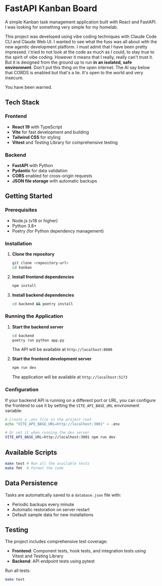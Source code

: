 # FastAPI Kanban Board

A simple Kanban task management application built with React and FastAPI. I was looking for something very simple for my homelab.

This project was developed using vibe coding techniques with Claude Code CLI and Claude Web UI. I wanted to see what the fuss was all about with
the new agentic development platform. I must admit that I have been pretty impressed. I tried to not look at the code as much as I could, to
stay true to the spirit of vibe coding. However it means that I really, really can't trust it. But it is designed from the ground up to run
**in an isolated, safe environment**. Don't put this thing on the open internet. The AI say below that CORDS is enabled but that's a lie. It's
open to the world and very insecure.

You have been warned.

## Tech Stack

### Frontend

- **React 19** with TypeScript
- **Vite** for fast development and building
- **Tailwind CSS** for styling
- **Vitest** and Testing Library for comprehensive testing

### Backend

- **FastAPI** with Python
- **Pydantic** for data validation
- **CORS** enabled for cross-origin requests
- **JSON file storage** with automatic backups

## Getting Started

### Prerequisites

- Node.js (v18 or higher)
- Python 3.8+
- Poetry (for Python dependency management)

### Installation

1. **Clone the repository**

   ```bash
   git clone <repository-url>
   cd kanban
   ```

2. **Install frontend dependencies**

   ```bash
   npm install
   ```

3. **Install backend dependencies**
   ```bash
   cd backend && poetry install
   ```

### Running the Application

1. **Start the backend server**

   ```bash
   cd backend
   poetry run python app.py
   ```

   The API will be available at `http://localhost:8000`

2. **Start the frontend development server**
   ```bash
   npm run dev
   ```
   The application will be available at `http://localhost:5173`

### Configuration

If your backend API is running on a different port or URL, you can configure the frontend to use it by setting the `VITE_API_BASE_URL` environment variable:

```bash
# Create a .env file in the project root
echo "VITE_API_BASE_URL=http://localhost:3001" > .env

# Or set it when running the dev server
VITE_API_BASE_URL=http://localhost:3001 npm run dev
```

## Available Scripts

```bash
make test # Run all the available tests
make fmt  # Format the code
```

## Data Persistence

Tasks are automatically saved to a `database.json` file with:

- Periodic backups every minute
- Automatic restoration on server restart
- Default sample data for new installations

## Testing

The project includes comprehensive test coverage:

- **Frontend**: Component tests, hook tests, and integration tests using Vitest and Testing Library
- **Backend**: API endpoint tests using pytest

Run all tests:

```bash
make test
```
